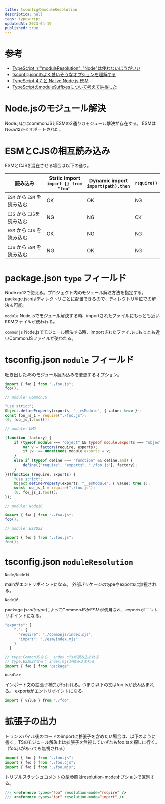 ```yaml
---
title: tsconfigのmoduleResolution
description: null
tags: typescript
updatedAt: 2023-04-19
published: true
---
```


# 参考

- [TypeScript で"moduleResolution": "Node"は使わないほうがいい](https://blog.s2n.tech/articles/dont-use-moduleresolution-node)
- [tsconfig.jsonのよく使いそうなオプションを理解する](https://zenn.dev/chida/articles/bdbcd59c90e2e1)
- [TypeScript 4\.7 と Native Node\.js ESM](https://quramy.medium.com/typescript-4-7-%E3%81%A8-native-node-js-esm-189753a19ba8)
- [TypeScriptのmoduleSuffixesについて考えて納得した](https://qiita.com/uhyo/items/22d851c3cbd2570864ce)

# Node.jsのモジュール解決

Node.jsにはcommonJSとESMの2通りのモジュール解決が存在する。
ESMはNode12からサポートされた。

# ESMとCJSの相互読み込み

ESMとCJSを混在させる場合は以下の通り。

読み込み | Static import <br>`import {} from "foo"` | Dynamic import<br>`import(path).then` | `require()`
--- | --- | --- | ---
`ESM` から `ESM` を読み込む | OK | OK | NG
`CJS` から `CJS`を読み込む | NG | NG | OK
`ESM` から `CJS` を読み込む | OK | NG | NG
`CJS` から `ESM` を読み込む | NG | OK | NG

# package.json `type` フィールド

Node>=12で使える。プロジェクト内のモジュール解決方法を指定する。
package.jsonはディレクトリごとに配置できるので、ディレクトリ単位での解決も可能。

`module`
Node.jsでモジュール解決する時、importされたファイルにもっとも近いESMファイルが使われる。

`commonjs`
Node.jsでモジュール解決する時、importされたファイルにもっとも近いCommonJSファイルが使われる。

# tsconfig.json `module` フィールド

吐き出したJSのモジュール読み込みを変更するオプション。

```ts
import { foo } from "./foo.js";
foo();
```

```ts
// module: CommonJS

"use strict";
Object.defineProperty(exports, "__esModule", { value: true });
const foo_js_1 = require("./foo.js");
(0, foo_js_1.foo)();
```

```ts
// module: UMD

(function (factory) {
    if (typeof module === "object" && typeof module.exports === "object") {
        var v = factory(require, exports);
        if (v !== undefined) module.exports = v;
    }
    else if (typeof define === "function" && define.amd) {
        define(["require", "exports", "./foo.js"], factory);
    }
})(function (require, exports) {
    "use strict";
    Object.defineProperty(exports, "__esModule", { value: true });
    const foo_js_1 = require("./foo.js");
    (0, foo_js_1.foo)();
});
```

```ts
// module: Node16

import { foo } from "./foo.js";
foo();
```

```ts
// module: ES2022

import { foo } from "./foo.js";
foo();
```

# tsconfig.json `moduleResolution`

`Node/Node10`

mainがエントリポイントになる。
外部パッケージのtypeやexportsは無視される。

`Node16`

package.jsonのtypeによってCommonJSかESMが使用され、exportsがエントリポイントになる。

```ts
"exports": {
    ".": {
      "require": "./commonjs/index.cjs",
      "import": "./esm/index.mjs"
    }
  }
```

```ts
// type:CommonJSなら： index.cjsが読み込まれる
// type:ES2022なら： index.mjsが読み込まれる
import { foo } from "package";
```

`Bundler`

インポート文の拡張子補完が行われる。つまり以下の文はfoo.tsが読み込まれる。
exportsがエントリポイントになる。

```ts
import { value } from "./foo";
```

# 拡張子の出力

トランスパイル後のコードのimportに拡張子を含めたい場合は、以下のように書く。TSのモジュール解決上は拡張子を無視していずれもfoo.tsを探しに行く。（foo.jsがあっても無視される）

```ts
import { foo } from "./foo.js";
import { foo } from "./foo.cjs";
import { foo } from "./foo.mjs";
```

トリプルスラッシュコメントの型参照はresolution-modeオプションで区別する。

```ts
/// <reference types="foo" resolution-mode="require" />
/// <reference types="bar" resolution-mode="import" />
```

